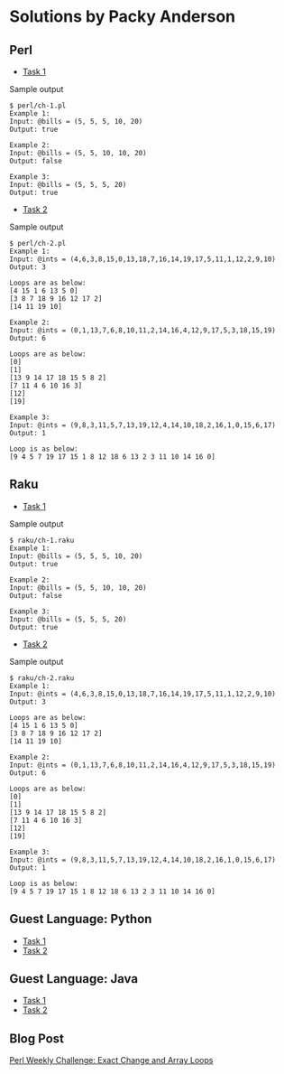 # Solutions by Packy Anderson

## Perl

* [Task 1](perl/ch-1.pl)

Sample output
```
$ perl/ch-1.pl
Example 1:
Input: @bills = (5, 5, 5, 10, 20)
Output: true

Example 2:
Input: @bills = (5, 5, 10, 10, 20)
Output: false

Example 3:
Input: @bills = (5, 5, 5, 20)
Output: true
```

* [Task 2](perl/ch-2.pl)

Sample output
```
$ perl/ch-2.pl
Example 1:
Input: @ints = (4,6,3,8,15,0,13,18,7,16,14,19,17,5,11,1,12,2,9,10)
Output: 3

Loops are as below:
[4 15 1 6 13 5 0]
[3 8 7 18 9 16 12 17 2]
[14 11 19 10]

Example 2:
Input: @ints = (0,1,13,7,6,8,10,11,2,14,16,4,12,9,17,5,3,18,15,19)
Output: 6

Loops are as below:
[0]
[1]
[13 9 14 17 18 15 5 8 2]
[7 11 4 6 10 16 3]
[12]
[19]

Example 3:
Input: @ints = (9,8,3,11,5,7,13,19,12,4,14,10,18,2,16,1,0,15,6,17)
Output: 1

Loop is as below:
[9 4 5 7 19 17 15 1 8 12 18 6 13 2 3 11 10 14 16 0]
```

## Raku

* [Task 1](raku/ch-1.raku)

Sample output
```
$ raku/ch-1.raku
Example 1:
Input: @bills = (5, 5, 5, 10, 20)
Output: true

Example 2:
Input: @bills = (5, 5, 10, 10, 20)
Output: false

Example 3:
Input: @bills = (5, 5, 5, 20)
Output: true
```

* [Task 2](raku/ch-2.raku)

Sample output
```
$ raku/ch-2.raku
Example 1:
Input: @ints = (4,6,3,8,15,0,13,18,7,16,14,19,17,5,11,1,12,2,9,10)
Output: 3

Loops are as below:
[4 15 1 6 13 5 0]
[3 8 7 18 9 16 12 17 2]
[14 11 19 10]

Example 2:
Input: @ints = (0,1,13,7,6,8,10,11,2,14,16,4,12,9,17,5,3,18,15,19)
Output: 6

Loops are as below:
[0]
[1]
[13 9 14 17 18 15 5 8 2]
[7 11 4 6 10 16 3]
[12]
[19]

Example 3:
Input: @ints = (9,8,3,11,5,7,13,19,12,4,14,10,18,2,16,1,0,15,6,17)
Output: 1

Loop is as below:
[9 4 5 7 19 17 15 1 8 12 18 6 13 2 3 11 10 14 16 0]
```

## Guest Language: Python
* [Task 1](python/ch-1.py)
* [Task 2](python/ch-2.py)

## Guest Language: Java
* [Task 1](java/Ch1.java)
* [Task 2](java/Ch2.java)

## Blog Post

[Perl Weekly Challenge: Exact Change and Array Loops](https://packy.dardan.com/2023/09/25/perl-weekly-challenge-exact-change-and-array-loops/)
